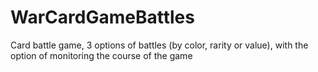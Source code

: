 # WarCardGameBattles
Card battle game, 3 options of battles (by color, rarity or value), with the option of monitoring the course of the game
